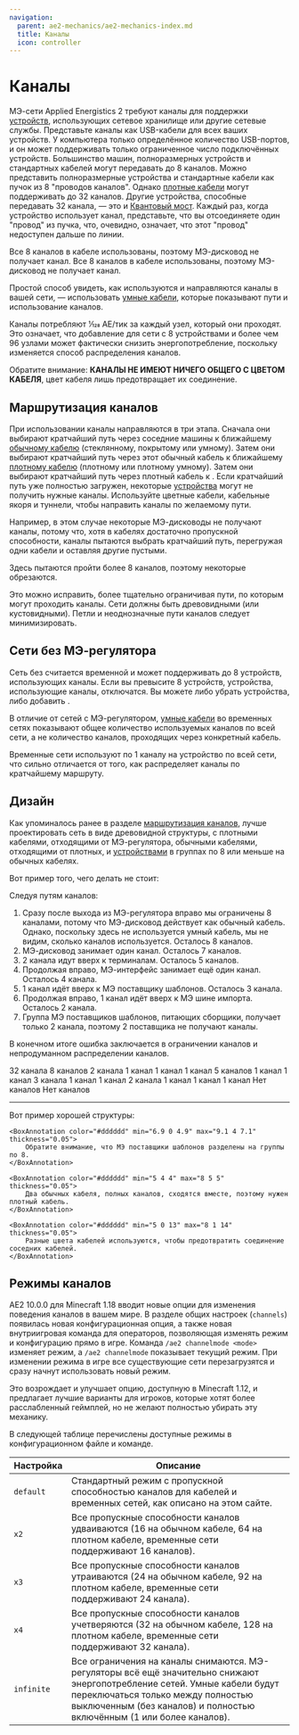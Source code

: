 ```yaml
---
navigation:
  parent: ae2-mechanics/ae2-mechanics-index.md
  title: Каналы
  icon: controller
---
```


# Каналы

МЭ-сети Applied Energistics 2 требуют каналы для поддержки [устройств](../ae2-mechanics/devices.md), использующих сетевое хранилище или другие сетевые службы. Представьте каналы как USB-кабели для всех ваших устройств. У компьютера только определённое количество USB-портов, и он может поддерживать только ограниченное число подключённых устройств. Большинство машин, полноразмерных устройств и стандартных кабелей могут передавать до 8 каналов. Можно представить полноразмерные устройства и стандартные кабели как пучок из 8 "проводов каналов". Однако [плотные кабели](../items-blocks-machines/cables.md#dense-cable) могут поддерживать до 32 каналов. Другие устройства, способные передавать 32 канала, — это <ItemLink id="me_p2p_tunnel" /> и [Квантовый мост](../items-blocks-machines/quantum_bridge.md). Каждый раз, когда устройство использует канал, представьте, что вы отсоединяете один "провод" из пучка, что, очевидно, означает, что этот "провод" недоступен дальше по линии.

<GameScene zoom="7" interactive={true}>
  <ImportStructure src="../assets/assemblies/channel_demonstration_1.snbt" />

  <LineAnnotation color="#33ff33" from="1 .4 .7" to="2.4 .4 .7" alwaysOnTop={true}/>
  <LineAnnotation color="#33ff33" from="1 .6 .7" to="2.4 .6 .7" alwaysOnTop={true}/>
  <LineAnnotation color="#33ff33" from="1 .4 .6" to="2.6 .4 .6" alwaysOnTop={true}/>
  <LineAnnotation color="#33ff33" from="1 .6 .6" to="2.6 .6 .6" alwaysOnTop={true}/>
  <LineAnnotation color="#33ff33" from="1 .6 .6" to="2.6 .6 .6" alwaysOnTop={true}/>

  <LineAnnotation color="#33ff33" from="2.4 .6 .7" to="2.4 .6 1.5" alwaysOnTop={true}/>
  <LineAnnotation color="#33ff33" from="2.4 .4 .7" to="2.4 .4 1.5" alwaysOnTop={true}/>
  <LineAnnotation color="#33ff33" from="2.6 .6 .6" to="2.6 .6 1.5" alwaysOnTop={true}/>
  <LineAnnotation color="#33ff33" from="2.6 .4 .6" to="2.6 .4 1.5" alwaysOnTop={true}/>

  <LineAnnotation color="#33ff33" from="2.1 .6 1.5" to="2.4 .6 1.5" alwaysOnTop={true}/>
  <LineAnnotation color="#33ff33" from="2.6 .4 1.5" to="2.9 .4 1.5" alwaysOnTop={true}/>

  <LineAnnotation color="#33ff33" from="2.6 .6 1.5" to="2.6 .9 1.5" alwaysOnTop={true}/>
  <LineAnnotation color="#33ff33" from="2.4 .1 1.5" to="2.4 .4 1.5" alwaysOnTop={true}/>

  <LineAnnotation color="#33ff33" from="1 .6 .4" to="3.5 .6 .4" alwaysOnTop={true}/>
  <LineAnnotation color="#33ff33" from="1 .4 .4" to="3.5 .4 .4" alwaysOnTop={true}/>

  <LineAnnotation color="#33ff33" from="3.5 .6 .4" to="3.5 .9 .4" alwaysOnTop={true}/>
  <LineAnnotation color="#33ff33" from="3.5 .1 .4" to="3.5 .4 .4" alwaysOnTop={true}/>

  <LineAnnotation color="#33ff33" from="1 .6 .3" to="1.5 .6 .3" alwaysOnTop={true}/>
  <LineAnnotation color="#33ff33" from="1 .4 .3" to="1.5 .4 .3" alwaysOnTop={true}/>

  <LineAnnotation color="#33ff33" from="1.5 .6 .3" to="1.5 .9 .3" alwaysOnTop={true}/>
  <LineAnnotation color="#33ff33" from="1.5 .1 .3" to="1.5 .4 .3" alwaysOnTop={true}/>

  <LineAnnotation color="#ff3333" from="3.5 .5 .5" to="5.5 .5 .5" alwaysOnTop={true}>
  Все 8 каналов в кабеле использованы, поэтому МЭ-дисковод не получает канал.  
  </LineAnnotation>

  <LineAnnotation color="#993333" from="1 .5 .5" to="1.25 .5 .5" alwaysOnTop={true}/>
  <LineAnnotation color="#993333" from="1.5 .5 .5" to="1.75 .5 .5" alwaysOnTop={true}/>
  <LineAnnotation color="#993333" from="2 .5 .5" to="2.25 .5 .5" alwaysOnTop={true}/>
  <LineAnnotation color="#993333" from="2.5 .5 .5" to="2.75 .5 .5" alwaysOnTop={true}/>
  <LineAnnotation color="#993333" from="3 .5 .5" to="3.25 .5 .5" alwaysOnTop={true}/>

  <DiamondAnnotation pos="3.6 0.5 0.5" color="#ff0000">
        Все 8 каналов в кабеле использованы, поэтому МЭ-дисковод не получает канал.
    </DiamondAnnotation>

  <IsometricCamera yaw="15" pitch="30" />
</GameScene>

Простой способ увидеть, как используются и направляются каналы в вашей сети, — использовать [умные кабели](../items-blocks-machines/cables.md), которые показывают пути и использование каналов.

Каналы потребляют 1⁄128 AE/тик за каждый узел, который они проходят. Это означает, что добавление <ItemLink id="controller" /> для сети с 8 устройствами и более чем 96 узлами может фактически снизить энергопотребление, поскольку изменяется способ распределения каналов.

Обратите внимание: **КАНАЛЫ НЕ ИМЕЮТ НИЧЕГО ОБЩЕГО С ЦВЕТОМ КАБЕЛЯ**, цвет кабеля лишь предотвращает их соединение.

## Маршрутизация каналов

При использовании <ItemLink id="controller" /> каналы направляются в три этапа. Сначала они выбирают кратчайший путь через соседние машины к ближайшему [обычному кабелю](../items-blocks-machines/cables.md) (стеклянному, покрытому или умному). Затем они выбирают кратчайший путь через этот обычный кабель к ближайшему [плотному кабелю](../items-blocks-machines/cables.md) (плотному или плотному умному). Затем они выбирают кратчайший путь через плотный кабель к <ItemLink id="controller" />. Если кратчайший путь уже полностью загружен, некоторые [устройства](devices.md) могут не получить нужные каналы. Используйте цветные кабели, кабельные якоря и туннели, чтобы направить каналы по желаемому пути.

Например, в этом случае некоторые МЭ-дисководы не получают каналы, потому что, хотя в кабелях достаточно пропускной способности, каналы пытаются выбрать кратчайший путь, перегружая одни кабели и оставляя другие пустыми.

<GameScene zoom="4" interactive={true}>
  <ImportStructure src="../assets/assemblies/channel_path_length_issue.snbt" />

  <LineAnnotation color="#33ff33" from="3 .5 1.4" to="0.4 0.5 1.4" alwaysOnTop={true} thickness="0.05"/>
  <LineAnnotation color="#33ff33" from="0.4 .5 1.4" to="0.4 0.5 3.6" alwaysOnTop={true} thickness="0.05"/>
  <LineAnnotation color="#33ff33" from="0.4 0.5 3.6" to="1.4 0.5 3.6" alwaysOnTop={true} thickness="0.05"/>
  <LineAnnotation color="#33ff33" from="1.4 0.5 3.6" to="1.4 0.5 5" alwaysOnTop={true} thickness="0.05"/>

  <LineAnnotation color="#33ff33" from="3 0.5 3.6" to="1.6 0.5 3.6" alwaysOnTop={true} thickness="0.05"/>
  <LineAnnotation color="#33ff33" from="1.6 0.5 3.6" to="1.6 0.5 5" alwaysOnTop={true} thickness="0.05"/>

  <LineAnnotation color="#ff3333" from="3 .5 1.6" to="0.6 .5 1.6" alwaysOnTop={true} thickness="0.05"/>
  <LineAnnotation color="#ff3333" from="0.6 .5 1.6" to="0.6 .5 3.4" alwaysOnTop={true} thickness="0.05"/>
  <LineAnnotation color="#ff3333" from="0.6 .5 3.4" to="1.4 .5 3.4" alwaysOnTop={true} thickness="0.05"/>

  <LineAnnotation color="#ff3333" from="3 .5 3.4" to="1.6 .5 3.4" alwaysOnTop={true} thickness="0.05"/>

  <BoxAnnotation color="#dddddd" min="1.2 0.2 3.2" max="1.8 0.8 3.8" alwaysOnTop={true} thickness="0.05">
        Здесь пытаются пройти более 8 каналов, поэтому некоторые обрезаются.
  </BoxAnnotation>

  <IsometricCamera yaw="90" pitch="90" />
</GameScene>

Это можно исправить, более тщательно ограничивая пути, по которым могут проходить каналы. Сети должны быть древовидными (или кустовидными). Петли и неоднозначные пути каналов следует минимизировать.

<GameScene zoom="4" interactive={true}>
  <ImportStructure src="../assets/assemblies/channel_path_length_issue_fix.snbt" />

  <LineAnnotation color="#33ff33" from="3 .5 1.4" to="0.4 0.5 1.4" alwaysOnTop={true} thickness="0.05"/>
  <LineAnnotation color="#33ff33" from="0.4 .5 1.4" to="0.4 0.5 5.6" alwaysOnTop={true} thickness="0.05"/>
  <LineAnnotation color="#33ff33" from="0.4 0.5 5.6" to="1 0.5 5.6" alwaysOnTop={true} thickness="0.05"/>

  <LineAnnotation color="#33ff33" from="3 0.5 3.6" to="1.6 0.5 3.6" alwaysOnTop={true} thickness="0.05"/>
  <LineAnnotation color="#33ff33" from="1.6 0.5 3.6" to="1.6 0.5 5" alwaysOnTop={true} thickness="0.05"/>

  <IsometricCamera yaw="90" pitch="90" />
</GameScene>

## Сети без МЭ-регулятора

Сеть без <ItemLink id="controller" /> считается временной и может поддерживать до 8 устройств, использующих каналы. Если вы превысите 8 устройств, устройства, использующие каналы, отключатся. Вы можете либо убрать устройства, либо добавить <ItemLink id="controller" />.

В отличие от сетей с МЭ-регулятором, [умные кабели](../items-blocks-machines/cables.md) во временных сетях показывают общее количество используемых каналов по всей сети, а не количество каналов, проходящих через конкретный кабель.

Временные сети используют по 1 каналу на устройство по всей сети, что сильно отличается от того, как <ItemLink id="controller" /> распределяет каналы по кратчайшему маршруту.

## Дизайн

Как упоминалось ранее в разделе [маршрутизация каналов](channels.md#channel-routing), лучше проектировать сеть в виде древовидной структуры, с плотными кабелями, отходящими от МЭ-регулятора, обычными кабелями, отходящими от плотных, и [устройствами](../ae2-mechanics/devices.md) в группах по 8 или меньше на обычных кабелях.

Вот пример того, чего делать не стоит:

Следуя путям каналов:

1. Сразу после выхода из МЭ-регулятора вправо мы ограничены 8 каналами, потому что МЭ-дисковод действует как обычный кабель. Однако, поскольку здесь не используется умный кабель, мы не видим, сколько каналов используется. Осталось 8 каналов.
2. МЭ-дисковод занимает один канал. Осталось 7 каналов.
3. 2 канала идут вверх к терминалам. Осталось 5 каналов.
4. Продолжая вправо, МЭ-интерфейс занимает ещё один канал. Осталось 4 канала.
5. 1 канал идёт вверх к МЭ поставщику шаблонов. Осталось 3 канала.
6. Продолжая вправо, 1 канал идёт вверх к МЭ шине импорта. Осталось 2 канала.
7. Группа МЭ поставщиков шаблонов, питающих сборщики, получает только 2 канала, поэтому 2 поставщика не получают каналы.

В конечном итоге ошибка заключается в ограничении каналов и непродуманном распределении каналов.

<GameScene zoom="4" interactive={true}>
  <ImportStructure src="../assets/assemblies/bad_network_structure.snbt" />

<LineAnnotation color="#33ff33" from="6.5 .5 1.5" to="6 .5 1.5" alwaysOnTop={true} thickness="0.4">
  32 канала
</LineAnnotation>

<LineAnnotation color="#33ff33" from="6 .5 1.5" to="5.5 .5 1.5" alwaysOnTop={true} thickness="0.2">
  8 каналов
</LineAnnotation>

<LineAnnotation color="#33ff33" from="5.5 .5 1.5" to="5.5 1.5 1.5" alwaysOnTop={true} thickness="0.1">
  2 канала
</LineAnnotation>

<LineAnnotation color="#33ff33" from="5.5 .5 1.5" to="5.5 .3 1.5" alwaysOnTop={true} thickness="0.071">
  1 канал
</LineAnnotation>

<LineAnnotation color="#33ff33" from="5.5 1.5 1.5" to="5.5 2.5 1.5" alwaysOnTop={true} thickness="0.071">
  1 канал
</LineAnnotation>

<LineAnnotation color="#33ff33" from="5.5 2.5 1.5" to="5.5 2.5 1.1" alwaysOnTop={true} thickness="0.071">
  1 канал
</LineAnnotation>

<LineAnnotation color="#33ff33" from="5.5 .5 1.5" to="4.5 .5 1.5" alwaysOnTop={true} thickness="0.158">
  5 каналов
</LineAnnotation>

<LineAnnotation color="#33ff33" from="4.5 .5 1.5" to="4.5 .3 1.5" alwaysOnTop={true} thickness="0.071">
  1 канал
</LineAnnotation>

<LineAnnotation color="#33ff33" from="4.5 .5 1.5" to="4.5 1.5 1.5" alwaysOnTop={true} thickness="0.071">
  1 канал
</LineAnnotation>

<LineAnnotation color="#33ff33" from="4.5 .5 1.5" to="3.5 .5 1.5" alwaysOnTop={true} thickness="0.122">
  3 канала
</LineAnnotation>

<LineAnnotation color="#33ff33" from="3.5 .5 1.5" to="3.5 2.5 1.5" alwaysOnTop={true} thickness="0.071">
  1 канал
</LineAnnotation>

<LineAnnotation color="#33ff33" from="3.5 2.5 1.5" to="3.7 2.5 1.5" alwaysOnTop={true} thickness="0.071">
  1 канал
</LineAnnotation>

<LineAnnotation color="#33ff33" from="3.5 .5 1.5" to="1.5 .5 1.5" alwaysOnTop={true} thickness="0.1">
  2 канала
</LineAnnotation>

<LineAnnotation color="#33ff33" from="1.5 0.5 1.5" to="1.5 0.3 1.5" alwaysOnTop={true} thickness="0.071">
  1 канал
</LineAnnotation>

<LineAnnotation color="#33ff33" from="1.5 0.5 1.5" to="0.5 0.5 1.5" alwaysOnTop={true} thickness="0.071">
  1 канал
</LineAnnotation>

<LineAnnotation color="#33ff33" from="0.5 0.5 1.5" to="0.5 0.5 0.5" alwaysOnTop={true} thickness="0.071">
  1 канал
</LineAnnotation>

<LineAnnotation color="#ff3333" from="0.5 1.5 1.5" to="0.5 1.3 1.5" alwaysOnTop={true} thickness="0.071">
  Нет каналов
</LineAnnotation>

<LineAnnotation color="#ff3333" from="1.5 1.5 0.5" to="1.5 1.3 0.5" alwaysOnTop={true} thickness="0.071">
  Нет каналов
</LineAnnotation>

  <IsometricCamera yaw="195" pitch="30" />
</GameScene>

---

Вот пример хорошей структуры:

<GameScene zoom="2.5" interactive={true}>
  <ImportStructure src="../assets/assemblies/treelike_network_structure.snbt" />

    <BoxAnnotation color="#dddddd" min="6.9 0 4.9" max="9.1 4 7.1" thickness="0.05">
        Обратите внимание, что МЭ поставщики шаблонов разделены на группы по 8.
    </BoxAnnotation>

    <BoxAnnotation color="#dddddd" min="5 4 4" max="8 5 5" thickness="0.05">
        Два обычных кабеля, полных каналов, сходятся вместе, поэтому нужен плотный кабель.
    </BoxAnnotation>

    <BoxAnnotation color="#dddddd" min="5 0 13" max="8 1 14" thickness="0.05">
        Разные цвета кабелей используются, чтобы предотвратить соединение соседних кабелей.
    </BoxAnnotation>

  <IsometricCamera yaw="315" pitch="30" />
</GameScene>

## Режимы каналов

AE2 10.0.0 для Minecraft 1.18 вводит новые опции для изменения поведения каналов в вашем мире. В разделе общих настроек (`channels`) появилась новая конфигурационная опция, а также новая внутриигровая команда для операторов, позволяющая изменять режим и конфигурацию прямо в игре. Команда `/ae2 channelmode <mode>` изменяет режим, а `/ae2 channelmode` показывает текущий режим. При изменении режима в игре все существующие сети перезагрузятся и сразу начнут использовать новый режим.

Это возрождает и улучшает опцию, доступную в Minecraft 1.12, и предлагает лучшие варианты для игроков, которые хотят более расслабленный геймплей, но не желают полностью убирать эту механику.

В следующей таблице перечислены доступные режимы в конфигурационном файле и команде.

| Настройка  | Описание                                                                                                                                                                                                                               |
| ---------- | ----------------------------------------------------------------------------------------------------------------------------------------------------------------------------------------------------------------------------------------- |
| `default`  | Стандартный режим с пропускной способностью каналов для кабелей и временных сетей, как описано на этом сайте.                                                                                                                           |
| `x2`       | Все пропускные способности каналов удваиваются (16 на обычном кабеле, 64 на плотном кабеле, временные сети поддерживают 16 каналов).                                                                                                                           |
| `x3`       | Все пропускные способности каналов утраиваются (24 на обычном кабеле, 92 на плотном кабеле, временные сети поддерживают 24 канала).                                                                                                                           |
| `x4`       | Все пропускные способности каналов учетверяются (32 на обычном кабеле, 128 на плотном кабеле, временные сети поддерживают 32 канала).                                                                                                                       |
| `infinite` | Все ограничения на каналы снимаются. МЭ-регуляторы всё ещё значительно снижают энергопотребление сетей. Умные кабели будут переключаться только между полностью выключенным (без каналов) и полностью включённым (1 или более каналов). |